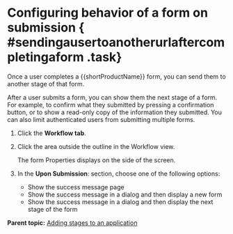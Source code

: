 # Configuring behavior of a form on submission { #sendingausertoanotherurlaftercompletingaform .task}

Once a user completes a {{shortProductName}} form, you can send them to another stage of that form.

After a user submits a form, you can show them the next stage of a form. For example, to confirm what they submitted by pressing a confirmation button, or to show a read-only copy of the information they submitted. You can also limit authenticated users from submitting multiple forms.

1.  Click the **Workflow tab**.

2.  Click the area outside the outline in the Workflow view.

    The form Properties displays on the side of the screen.

3.  In the **Upon Submission**: section, choose one of the following options:

    -   Show the success message page
    -   Show the success message in a dialog and then display a new form
    -   Show the success message in a dialog and then display the next stage of the form

**Parent topic:** [Adding stages to an application](sub_adding_stages_toc.md)

